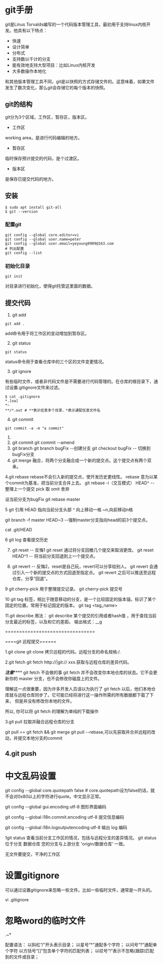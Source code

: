 # git手册

git是Linus Torvalds编写的一个代码版本管理工具，最初用于支持linux内核开发。他具有以下特点：

* 快速
* 设计简单
* 分布式
* 支持数以千计的分支
* 能有效地支持大型项目：比如Linux内核开发
* 大多数操作本地化

和其他版本管理工具不同，git是以快照的方式存储文件的。这意味着，如果文件发生了数次变化，那么git会存储它的每个版本的快照。

## git的结构

git分为3个区域，工作区，暂存区，版本区。

* 工作区

working area，是进行代码编辑的地方。

* 暂存区

临时保存预计提交的代码，是个过渡区。

* 版本区

是保存已提交代码的地方。

## 安装

```shell
$ sudo apt install git-all
$ git --version
```

### 配置git

```shell
git config --global core.editor=vi
git config --global user.name=peter
git config --global user.email=yeyoung0909@163.com
# 列出配置
git config --list
```

### 初始化目录

```shell
git init
```

对目录进行初始化，使得git托管这里面的数据。

## 提交代码

1. git add

```shell
git add .
```

add命令用于将工作区的变动增加到暂存区。

2. git status

```shell
git status
```

status命令用于查看仓库中的三个区的文件变更情况。

3. git ignore

有些临时文件，或者非代码文件是不需要进行代码管理的。在仓库的根目录下，通过设置.gitignore文件来过滤。

```shell
$ cat .gitignore
*.[oa]
*~
**/*.out # **表示任意多个目录，*表示通配任意文件名
```

4. git commit

```shell
git commit -a -m "a commit" 

```



1. 
2. git commit
  git commit --amend
3. git branch
  git branch bugFix --创建分支
  git checkout bugFix -- 切换到bugFix分支
4. git merge
  融合，将两个分支融合成一个新的提交点。这个提交点有两个双亲。



4.git rebase
rebase不会引入新的提交点，使开发历史更线性。
rebase 意为以某个commit为基准，把当前分支合并上去。
git rebase -i（交互模式） HEAD^ -- 整理上一个提交
pick 取
omit 舍弃

设当前分支为bugFix
git rebase master 

5 git 引用
HEAD 指向当前分支头部
^ 向上移动一格
~n,向前移动n格

git branch -f master HEAD~3 --强制master分支指向head的前3个提交点。


cat .git/HEAD


6 git log
查看提交历史


7. git reset -- 反悔1
git reset 通过将分支回撤几个提交来取消更改。
git reset HEAD^1 -- 将当前分支回退到上一个提交点。

8. git revert -- 反悔2，reset是自己玩，revert可以分享给别人。
git revert 会通过引入一个新的提交点的方式回退至指定点。
git revert 之后可以推送至远程仓库，分享“回退”。


9 git cherry-pick
用于整理提交记录。
git cherry-pick 提交号


10 git tag
标签，相比于随意移动的分支，是一个比较固定的版本锚，标识了某个固定的位置。常用于标记固定的版本。
git tag <tag_name> <commit>

11.git describe
用法： git describe <ref>某个提交的引用或者hash值 ，用于查找当前分支最近的标签，以及和它的差距。
输出格式：<tag>_<numCommits>_g<hash>

================================

====git 远程提交======

1.git clone
git clone <url>
拷贝远程的代码。远程分支的命名规格:<remote>/<local>.


2.git fetch
git fetch http://|git:// xxx.获取与远程仓库的差异代码。

*****注意*********
git fetch 不会做的事
git fetch 并不会改变你本地仓库的状态。它不会更新你的 master 分支，也不会修改你磁盘上的文件。

理解这一点很重要，因为许多开发人员误以为执行了 git fetch 以后，他们本地仓库就与远程仓库同步了。它可能已经将进行这一操作所需的所有数据都下载了下来，
但是并没有修改你本地的文件。

所以, 你可以将 git fetch 的理解为单纯的下载操作

3.git pull
拉取并融合远程仓库的分支

git pull == git fetch && git merge
git pull --rebase,可以先获取并合并远程的改动，并提交本地分支的commit

4.git push
-









# 中文乱码设置

git config --global core.quotepath false   # core.quotepath设为false的话，就不会对0x80以上的字符进行quote。中文显示正常。

git config --global gui.encoding utf-8  图形界面编码

git config --global i18n.commit.encoding utf-8  提交信息编码

git config --global i18n.logoutputencoding utf-8  输出 log 编码

1git status
查看当前分支工作区的情况，包括与远程分支的差异情况。
git status
位于分支 数据仓库
您的分支与上游分支 'origin/数据仓库' 一致。

无文件要提交，干净的工作区


# 设置gitignore
可以通过设置gitignore来忽略一些文件。比如一些临时文件，通常是～开头的。

vi .gitignore

# 忽略word的临时文件
.~*

配置语法：
以斜杠“/”开头表示目录；
以星号“*”通配多个字符；
以问号“?”通配单个字符
以方括号“[]”包含单个字符的匹配列表；
以叹号“!”表示不忽略(跟踪)匹配到的文件或目录；

